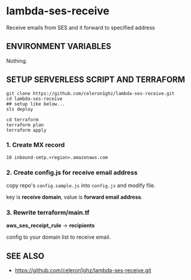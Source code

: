 # lambda-ses-receive
Receive emails from SES and it forward to specified address


## ENVIRONMENT VARIABLES
Nothing.


## SETUP SERVERLESS SCRIPT AND TERRAFORM
```
git clone https://github.com/celeron1ghz/lambda-ses-receive.git
cd lambda-ses-receive
## setup like below...
sls deploy

cd terraform
terraform plan
terraform apply
```

### 1. Create MX record
`10 inbound-smtp.<region>.amazonaws.com`

### 2. Create config.js for receive email address
copy repo's `config.sample.js` into `config.js` and modify file.

key is **receive domain**, value is **forward email address**.

### 3. Rewrite terraform/main.tf
**aws_ses_receipt_rule** -> **recipients**

config to your domain list to receive email.


## SEE ALSO
 * https://github.com/celeron1ghz/lambda-ses-receive.git
